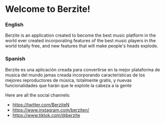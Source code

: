 
<!--

**Here are some ideas to get you started:**

🙋‍♀️ A short introduction - what is your organization all about?
🌈 Contribution guidelines - how can the community get involved?
👩‍💻 Useful resources - where can the community find your docs? Is there anything else the community should know?
🍿 Fun facts - what does your team eat for breakfast?
🧙 Remember, you can do mighty things with the power of [Markdown](https://docs.github.com/github/writing-on-github/getting-started-with-writing-and-formatting-on-github/basic-writing-and-formatting-syntax)
-->

# Welcome to Berzite!
###  English
Berzite is an application created to become the best music platform in the world ever created incorporating features of the best music players in the world totally free, and new features that will make people's heads explode.
### Spanish
Berzite es una aplicación creada para convertirse en la mejor plataforma de musica del mundo jamas creada incorporando características de los mejores reproductores de música, totalmente gratis, y nuevas funcionalidades que harán que le explote la cabeza a la gente


Here are all the social channels:
- https://twitter.com/BerziteN 
- https://www.instagram.com/berziten/
- https://www.tiktok.com/@berzite
